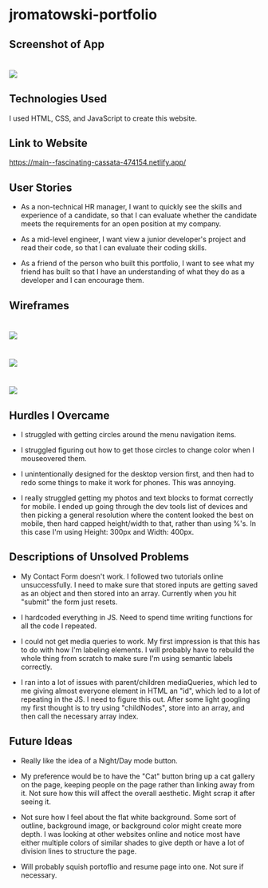 # jromatowski-portfolio
<!-- 
A README.md file that includes the following sections:
 An embedded screenshot of the app
 List of the Technologies used
 Installation instructions
 Your User stories – who are your users, what do they want and why?
 Your Wireframes – sketches of major views / interfaces in your application
 Descriptions of any Unsolved problems or major hurdles you had to overcome -->

 ## Screenshot of App

# ![](/screenshot-of-app.png)

## Technologies Used

I used HTML, CSS, and JavaScript to create this website.

## Link to Website

https://main--fascinating-cassata-474154.netlify.app/

## User Stories

- As a non-technical HR manager, I want to quickly see the skills and experience of a candidate, so that I can evaluate whether the candidate meets the requirements for an open position at my company.

- As a mid-level engineer, I want view a junior developer's project and read their code, so that I can evaluate their coding skills.

- As a friend of the person who built this portfolio, I want to see what my friend has built so that I have an understanding of what they do as a developer and I can encourage them.

## Wireframes 

# ![](/wireframe1.jpeg)
# ![](/wireframe2.jpeg)
# ![](/wireframe3.jpeg)

## Hurdles I Overcame

- I struggled with getting circles around the menu navigation items. 

- I struggled figuring out how to get those circles to change color when I mouseovered them.

- I unintentionally designed for the desktop version first, and then had to redo some things to make it work for phones.  This was annoying.  

- I really struggled getting my photos and text blocks to format correctly for mobile.  I ended up  going through the dev tools list of devices and then picking a general resolution where the content looked the best on mobile, then hard capped height/width to that, rather than using %'s.  In this case I'm using Height: 300px and Width: 400px.

## Descriptions of Unsolved Problems 

- My Contact Form doesn't work.  I followed two tutorials online unsuccessfully.  I need to make sure that stored inputs are getting saved as an object and then stored into an array.  Currently when you hit "submit" the form just resets.

- I hardcoded everything in JS.  Need to spend time writing functions for all the code I repeated.

- I could not get media queries to work.  My first impression is that this has to do with how I'm labeling elements.  I will probably have to rebuild the whole thing from scratch to make sure I'm using semantic labels correctly.

- I ran into a lot of issues with parent/children mediaQueries, which led to me giving almost everyone element in HTML an "id", which led to a lot of repeating in the JS. I need to figure this out.  After some light googling my first thought is to try using "childNodes", store into an array, and then call the necessary array index.

## Future Ideas
- Really like the idea of a Night/Day mode button. 

- My preference would be to have the "Cat" button bring up a cat gallery on the page, keeping people on the page rather than linking away from it.  Not sure how this will affect the overall aesthetic.  Might scrap it after seeing it.

- Not sure how I feel about the flat white background.  Some sort of outline, background image, or background color might create more depth.  I was looking at other websites online and notice most have either multiple colors of similar shades to give depth or have a lot of division lines to structure the page.

- Will probably squish portoflio and resume page into one.  Not sure if necessary.






